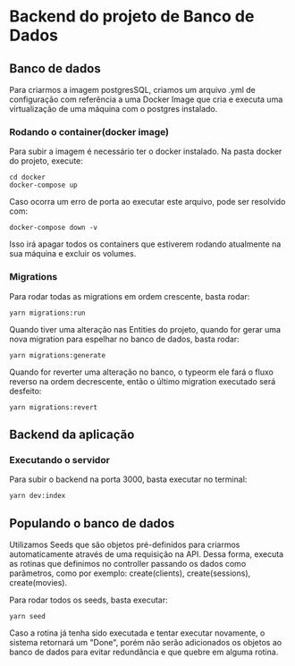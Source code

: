 # Backend do projeto de Banco de Dados

## Banco de dados

Para criarmos a imagem postgresSQL, criamos um arquivo .yml de configuração com referência a uma Docker Image que cria e executa uma virtualização de uma máquina com o postgres instalado.

### Rodando o container(docker image)

Para subir a imagem é necessário ter o docker instalado.
Na pasta docker do projeto, execute:

```
cd docker
docker-compose up
```

Caso ocorra um erro de porta ao executar este arquivo, pode ser resolvido com:

```
docker-compose down -v
```

Isso irá apagar todos os containers que estiverem rodando atualmente na sua máquina e excluir os volumes.

### Migrations

Para rodar todas as migrations em ordem crescente, basta rodar:

```
yarn migrations:run
```

Quando tiver uma alteração nas Entities do projeto, quando for gerar uma nova migration para espelhar no banco de dados, basta rodar:

```
yarn migrations:generate
```

Quando for reverter uma alteração no banco, o typeorm ele fará o fluxo reverso na ordem decrescente, então o último migration executado será desfeito:

```
yarn migrations:revert
```

## Backend da aplicação

### Executando o servidor

Para subir o backend na porta 3000, basta executar no terminal:

```
yarn dev:index
```

## Populando o banco de dados

Utilizamos Seeds que são objetos pré-definidos para criarmos automaticamente através de uma requisição na API. Dessa forma, executa as rotinas que definimos no controller passando os dados como parâmetros, como por exemplo: create(clients), create(sessions), create(movies).

Para rodar todos os seeds, basta executar:

```
yarn seed
```

Caso a rotina já tenha sido executada e tentar executar novamente, o sistema retornará um "Done", porém não serão adicionados os objetos ao banco de dados para evitar redundância e que quebre em alguma rotina.
